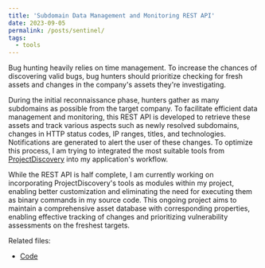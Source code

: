 ```yaml
---
title: 'Subdomain Data Management and Monitoring REST API'
date: 2023-09-05
permalink: /posts/sentinel/
tags:
  - tools
---
```

Bug hunting heavily relies on time management. To increase the chances of discovering valid bugs, bug hunters should prioritize checking for fresh assets and changes in the company's assets they're investigating.

During the initial reconnaissance phase, hunters gather as many subdomains as possible from the target company. To facilitate efficient data management and monitoring, this REST API is developed to retrieve these assets and track various aspects such as newly resolved subdomains, changes in HTTP status codes, IP ranges, titles, and technologies. Notifications are generated to alert the user of these changes. To optimize this process, I am trying to integrated the most suitable tools from [ProjectDiscovery](https://projectdiscovery.io/) into my application's workflow.

While the REST API is half complete, I am currently working on incorporating ProjectDiscovery's tools as modules within my project, enabling better customization and eliminating the need for executing them as binary commands in my source code. This ongoing project aims to maintain a comprehensive asset database with corresponding properties, enabling effective tracking of changes and prioritizing vulnerability assessments on the freshest targets.

Related files:
* [Code](https://github.com/0xGwyn/Sentinel)
